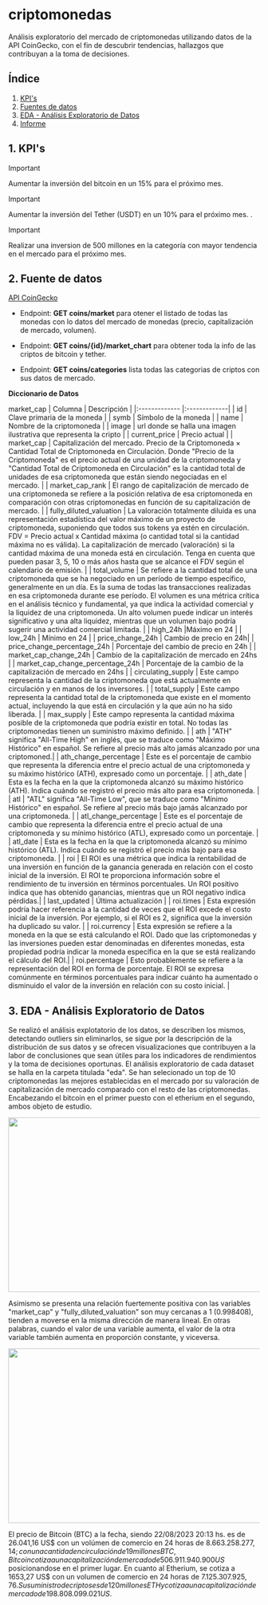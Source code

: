 # criptomonedas

Análisis exploratorio del mercado de criptomonedas utilizando datos de la API CoinGecko, con el fin de descubrir tendencias, hallazgos que contribuyan a la toma de decisiones.

## Índice
1. [KPI's ](#id1)
2. [Fuentes de datos](#id3)
3. [EDA - Análisis Exploratorio de Datos](#id4)
5. [Informe](#id5)

## 1. KPI's

>[!IMPORTANT]
>
>Aumentar la inversión del bitcoin en un 15% para el próximo mes.

>[!IMPORTANT]
>Aumentar la inversión del Tether (USDT) en un 10% para el próximo mes.
>.

>[!IMPORTANT]
>
>Realizar una inversion de 500 millones en la categoría con mayor tendencia en el mercado para el próximo mes.

## 2. Fuente de datos

[API CoinGecko](https://www.coingecko.com/es/api/documentation)

 - Endpoint: **GET coins/market** para otener el listado de todas las monedas con lo datos del mercado de monedas (precio, capitalización de mercado, volumen). 

- Endpoint: **GET coins/{id}/market_chart** para obtener toda la info de las criptos de bitcoin y tether. 

 - Endpoint: **GET coins/categories** lista todas las categorias de criptos con sus datos de mercado.

**Diccionario de Datos**

market_cap
| Columna | Descripción  |
|:------------- |:-------------| 
| id         | Clave primaria de la moneda          | 
| symb         | Símbolo de la moneda         |
| name         | Nombre de la criptomoneda          |
| image         | url donde se halla una imagen ilustrativa que representa la cripto          |
| current_price | Precio actual         |
| market_cap         | Capitalización del mercado. Precio de la Criptomoneda × Cantidad Total de Criptomoneda en Circulación. Donde "Precio de la Criptomoneda" es el precio actual de una unidad de la criptomoneda y "Cantidad Total de Criptomoneda en Circulación" es la cantidad total de unidades de esa criptomoneda que están siendo negociadas en el mercado.          |
| market_cap_rank         | El rango de capitalización de mercado de una criptomoneda se refiere a la posición relativa de esa criptomoneda en comparación con otras criptomonedas en función de su capitalización de mercado.         |
| fully_diluted_valuation         |  La valoración totalmente diluida es una representación estadística del valor máximo de un proyecto de criptomoneda, suponiendo que todos sus tokens ya estén en circulación. FDV = Precio actual x Cantidad máxima (o cantidad total si la cantidad máxima no es válida). La capitalización de mercado (valoración) si la cantidad máxima de una moneda está en circulación. Tenga en cuenta que pueden pasar 3, 5, 10 o más años hasta que se alcance el FDV según el calendario de emisión.     |
| total_volume         | Se refiere a la cantidad total de una criptomoneda que se ha negociado en un período de tiempo específico, generalmente en un día. Es la suma de todas las transacciones realizadas en esa criptomoneda durante ese período. El volumen es una métrica crítica en el análisis técnico y fundamental, ya que indica la actividad comercial y la liquidez de una criptomoneda. Un alto volumen puede indicar un interés significativo y una alta liquidez, mientras que un volumen bajo podría sugerir una actividad comercial limitada. |
| high_24h         |Máximo en 24 |
| low_24h         | Mínimo en 24 |
| price_change_24h              | Cambio de precio en 24h|
| price_change_percentage_24h         | Porcentaje del cambio de precio en 24h |
| market_cap_change_24h         | Cambio de la capitalización de mercado en 24hs | 
| market_cap_change_percentage_24h         | Porcentaje de la cambio de la capitalización de mercado en 24hs |
| circulating_supply     | Este campo representa la cantidad de la criptomoneda que está actualmente en circulación y en manos de los inversores. |
| total_supply     | Este campo representa la cantidad total de la criptomoneda que existe en el momento actual, incluyendo la que está en circulación y la que aún no ha sido liberada. | 
| max_supply         | Este campo representa la cantidad máxima posible de la criptomoneda que podría existir en total. No todas las criptomonedas tienen un suministro máximo definido. |
| ath |  "ATH" significa "All-Time High" en inglés, que se traduce como "Máximo Histórico" en español. Se refiere al precio más alto jamás alcanzado por una criptomoned.| 
| ath_change_percentage         | Este es el porcentaje de cambio que representa la diferencia entre el precio actual de una criptomoneda y su máximo histórico (ATH), expresado como un porcentaje. | 
| ath_date        | Esta es la fecha en la que la criptomoneda alcanzó su máximo histórico (ATH). Indica cuándo se registró el precio más alto para esa criptomoneda. |
| atl      |   "ATL" significa "All-Time Low", que se traduce como "Mínimo Histórico" en español. Se refiere al precio más bajo jamás alcanzado por una criptomoneda. |
| atl_change_percentage       | Este es el porcentaje de cambio que representa la diferencia entre el precio actual de una criptomoneda y su mínimo histórico (ATL), expresado como un porcentaje.  |
| atl_date      |  Esta es la fecha en la que la criptomoneda alcanzó su mínimo histórico (ATL). Indica cuándo se registró el precio más bajo para esa criptomoneda. |
| roi     |  El ROI es una métrica que indica la rentabilidad de una inversión en función de la ganancia generada en relación con el costo inicial de la inversión. El ROI te proporciona información sobre el rendimiento de tu inversión en términos porcentuales. Un ROI positivo indica que has obtenido ganancias, mientras que un ROI negativo indica pérdidas.|
| last_updated     |  Última actualización |
| roi.times     | Esta expresión podría hacer referencia a la cantidad de veces que el ROI excede el costo inicial de la inversión. Por ejemplo, si el ROI es 2, significa que la inversión ha duplicado su valor.  |
| roi.currency     |   Esta expresión se refiere a la moneda en la que se está calculando el ROI. Dado que las criptomonedas y las inversiones pueden estar denominadas en diferentes monedas, esta propiedad podría indicar la moneda específica en la que se está realizando el cálculo del ROI.|
| roi.percentage     |  Esto probablemente se refiere a la representación del ROI en forma de porcentaje. El ROI se expresa comúnmente en términos porcentuales para indicar cuánto ha aumentado o disminuido el valor de la inversión en relación con su costo inicial.  |

## 3. EDA - Análisis Exploratorio de Datos

Se realizó el análisis explotatorio de los datos, se describen los mismos, detectando outliers sin eliminarlos, se sigue por la descripción de la distribución de sus datos y se ofrecen visualizaciones que contribuyen a la labor de conclusiones que sean útiles para los indicadores de rendimientos y la toma de decisiones oportunas.
El análisis exploratorio de cada dataset se halla en la carpeta titulada "eda".
Se han selecionado un top de 10 criptomonedas las mejores establecidas en el mercado por su valoración de capitalización de mercado comparado con el resto de las criptomonedas.
Encabezando el bitcoin en el primer puesto con el etherium en el segundo, ambos objeto de estudio. 

<p align="center">
  <img width="600" height="350" src="/img/top10.jpg">
</p>

Asimismo se presenta una relación fuertemente positiva con las variables "market_cap" y "fully_diluted_valuation" son muy cercanas a 1 (0.998408), tienden a moverse en la misma dirección de manera lineal. En otras palabras, cuando el valor de una variable aumenta, el valor de la otra variable también aumenta en proporción constante, y viceversa.

<p align="center">
  <img width="600" height="350" src="/img/heatmap.jpg">
</p>

El precio de Bitcoin (BTC) a la fecha, siendo 22/08/2023 20:13 hs. es de 26.041,16 US$ con un volúmen de comercio en 24 horas de $8.663.258.277,14; con una cantidad en circulación de 19 millones BTC, Bitcoin cotiza a una capitalización de mercado de 506.911.940.900 US$ posicionandose en el primer lugar. En cuanto al Etherium, se cotiza a 1653,27 US$ con un volumen de comercio en 24 horas de $7.125.307.925,76. Su suministro de criptos es de 120 millones ETH y cotiza a una capitalización de mercado de 198.808.099.021 US$.

